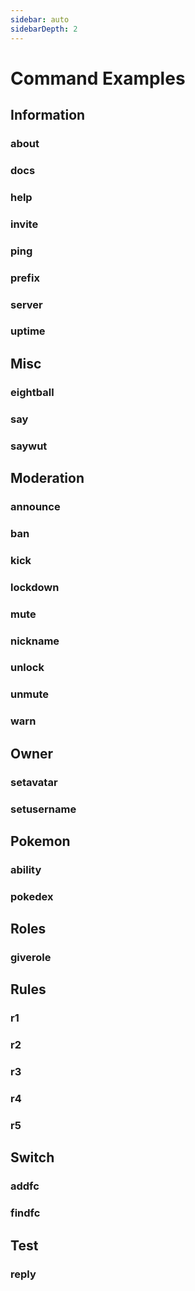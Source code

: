 ```yaml
---
sidebar: auto
sidebarDepth: 2
---
```


# Command Examples

## Information
### about
### docs
### help
### invite
### ping
### prefix
### server
### uptime 

## Misc
### eightball
### say
### saywut 

## Moderation
### announce
### ban
### kick
### lockdown
### mute
### nickname
### unlock
### unmute
### warn

## Owner
### setavatar
### setusername

## Pokemon
### ability
### pokedex

## Roles
### giverole

## Rules
### r1
### r2
### r3
### r4
### r5

## Switch
### addfc
### findfc

## Test
### reply